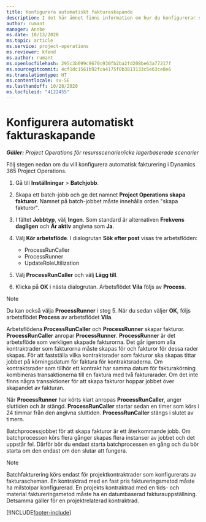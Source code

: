 ```yaml
---
title: Konfigurera automatiskt fakturaskapande
description: I det här ämnet finns information om hur du konfigurerar systemet för att automatiskt skapa fakturor.
author: rumant
manager: Annbe
ms.date: 10/13/2020
ms.topic: article
ms.service: project-operations
ms.reviewer: kfend
ms.author: rumant
ms.openlocfilehash: 295c3b099c9670c930fb2ba2fd208be63a77217f
ms.sourcegitcommit: 4cf1dc1561b92fca4175f0b3813133c5e63ce8e6
ms.translationtype: HT
ms.contentlocale: sv-SE
ms.lasthandoff: 10/28/2020
ms.locfileid: "4122455"
---
```

# <a name="configure-automatic-invoice-creation"></a>Konfigurera automatiskt fakturaskapande

_**Gäller:** Project Operations för resursscenarier/icke lagerbaserade scenarier_


Följ stegen nedan om du vill konfigurera automatisk fakturering i Dynamics 365 Project Operations.

1. Gå till **Inställningar** > **Batchjobb**.
2. Skapa ett batch-jobb och ge det namnet **Project Operations skapa fakturor**. Namnet på batch-jobbet måste innehålla orden "skapa fakturor".
3. I fältet **Jobbtyp**, välj **Ingen**. Som standard är alternativen **Frekvens dagligen** och **Är aktiv** angivna som **Ja**.
4. Välj **Kör arbetsflöde**. I dialogrutan **Sök efter post** visas tre arbetsflöden:

    - ProcessRunCaller
    - ProcessRunner
    - UpdateRoleUtilization

5. Välj **ProcessRunCaller** och välj **Lägg till**.
6. Klicka på **OK** i nästa dialogrutan. Arbetsflödet **Vila** följs av **Process**.

  > [!NOTE]
  > Du kan också välja **ProcessRunner** i steg 5. När du sedan väljer **OK**, följs arbetsflödet **Process** av arbetsflödet **Vila**.

Arbetsflödena **ProcessRunCaller** och **ProcessRunner** skapar fakturor. **ProcessRunCaller** anropar **ProcessRunner**. **ProcessRunner** är det arbetsflöde som verkligen skapade fakturorna. Det går igenom alla kontraktrader som fakturorna måste skapas för och fakturor för dessa rader skapas. För att fastställa vilka kontraktsrader som fakturor ska skapas tittar jobbet på körningsdatum för faktura för kontraktsraderna. Om kontraktsrader som tillhör ett kontrakt har samma datum för fakturakörning kombineras transaktionerna till en faktura med två fakturarader. Om det inte finns några transaktioner för att skapa fakturor hoppar jobbet över skapandet av fakturan.

När **ProcessRunner** har körts klart anropas **ProcessRunCaller**, anger sluttiden och är stängd. **ProcessRunCaller** startar sedan en timer som körs i 24 timmar från den angivna sluttiden. **ProcessRunCaller** stängs i slutet av timern.

Batchprocessjobbet för att skapa fakturor är ett återkommande jobb. Om batchprocessen körs flera gånger skapas flera instanser av jobbet och det uppstår fel. Därför bör du endast starta batchprocessen en gång och du bör starta om den endast om den slutar att fungera.

> [!NOTE]
> Batchfakturering körs endast för projektkontraktrader som konfigurerats av fakturascheman. En kontraktrad med en fast pris faktureringsmetod måste ha milstolpar konfigurerad. En projekts kontraktrad med en tids- och material faktureringsmetod måste ha en datumbaserad fakturauppställning. Detsamma gäller för en projektrelaterad kontraktrad.     


[!INCLUDE[footer-include](../includes/footer-banner.md)]